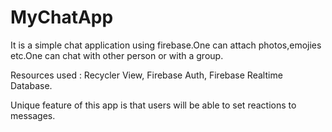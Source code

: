 # MyChatApp

It is a simple chat application using firebase.One can attach photos,emojies etc.One can chat with other person or with a group.

Resources used : Recycler View, Firebase Auth, Firebase Realtime Database.

Unique feature of this app is that users will be able to set reactions to messages.
